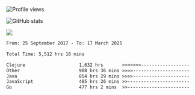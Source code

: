 ![Profile views](https://komarev.com/ghpvc/?username=liuchong)

![GitHub stats](https://github-readme-stats.vercel.app/api?username=liuchong&show_icons=true)

<img src="https://cr-skills-chart-widget.azurewebsites.net/api/api?username=liuchong&skills=Java,JavaScript,Python,Go,Rust,Zig&show-other-skills=true"/>

<!--START_SECTION:waka-->

```txt
From: 25 September 2017 - To: 17 March 2025

Total Time: 5,512 hrs 16 mins

Clojure                    1,632 hrs       >>>>>>>------------------   29.61 %
Other                      908 hrs 36 mins >>>>---------------------   16.48 %
Java                       854 hrs 29 mins >>>>---------------------   15.50 %
JavaScript                 485 hrs 26 mins >>-----------------------   08.81 %
Go                         477 hrs 2 mins  >>-----------------------   08.65 %
```

<!--END_SECTION:waka-->
